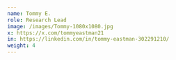 ```yaml
---
name: Tommy E.
role: Research Lead
image: /images/Tommy-1080x1080.jpg
x: https://x.com/tommyeastman21
in: https://linkedin.com/in/tommy-eastman-302291210/
weight: 4
---
```

